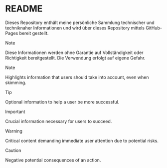 # README

Dieses Repository enthält meine persönliche Sammlung technischer und techniknaher Informationen und wird über dieses Repository mittels GitHub-Pages bereit gestellt.


> [!NOTE]
> Diese Informationen werden ohne Garantie auf Vollständigkeit oder Richtigkeit bereitgestellt. Die Verwendung erfolgt auf eigene Gefahr.

> [!NOTE]  
> Highlights information that users should take into account, even when skimming.

> [!TIP]
> Optional information to help a user be more successful.

> [!IMPORTANT]  
> Crucial information necessary for users to succeed.

> [!WARNING]  
> Critical content demanding immediate user attention due to potential risks.

> [!CAUTION]
> Negative potential consequences of an action.
